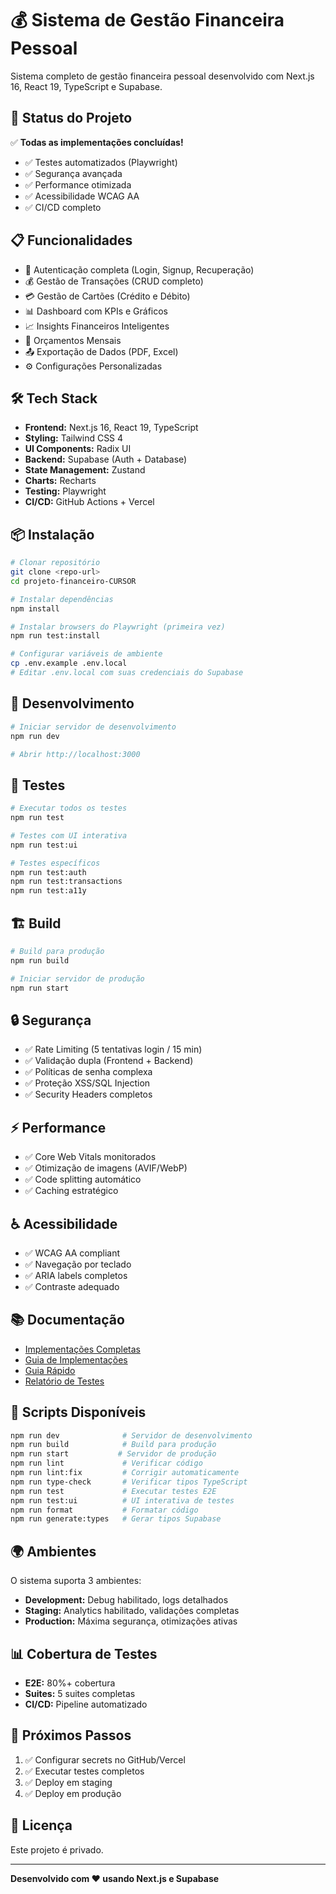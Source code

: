# 💰 Sistema de Gestão Financeira Pessoal

Sistema completo de gestão financeira pessoal desenvolvido com Next.js 16, React 19, TypeScript e Supabase.

## 🚀 Status do Projeto

✅ **Todas as implementações concluídas!**
- ✅ Testes automatizados (Playwright)
- ✅ Segurança avançada
- ✅ Performance otimizada
- ✅ Acessibilidade WCAG AA
- ✅ CI/CD completo

## 📋 Funcionalidades

- 🔐 Autenticação completa (Login, Signup, Recuperação)
- 💰 Gestão de Transações (CRUD completo)
- 💳 Gestão de Cartões (Crédito e Débito)
- 📊 Dashboard com KPIs e Gráficos
- 📈 Insights Financeiros Inteligentes
- 📑 Orçamentos Mensais
- 📤 Exportação de Dados (PDF, Excel)
- ⚙️ Configurações Personalizadas

## 🛠️ Tech Stack

- **Frontend:** Next.js 16, React 19, TypeScript
- **Styling:** Tailwind CSS 4
- **UI Components:** Radix UI
- **Backend:** Supabase (Auth + Database)
- **State Management:** Zustand
- **Charts:** Recharts
- **Testing:** Playwright
- **CI/CD:** GitHub Actions + Vercel

## 📦 Instalação

```bash
# Clonar repositório
git clone <repo-url>
cd projeto-financeiro-CURSOR

# Instalar dependências
npm install

# Instalar browsers do Playwright (primeira vez)
npm run test:install

# Configurar variáveis de ambiente
cp .env.example .env.local
# Editar .env.local com suas credenciais do Supabase
```

## 🚀 Desenvolvimento

```bash
# Iniciar servidor de desenvolvimento
npm run dev

# Abrir http://localhost:3000
```

## 🧪 Testes

```bash
# Executar todos os testes
npm run test

# Testes com UI interativa
npm run test:ui

# Testes específicos
npm run test:auth
npm run test:transactions
npm run test:a11y
```

## 🏗️ Build

```bash
# Build para produção
npm run build

# Iniciar servidor de produção
npm run start
```

## 🔒 Segurança

- ✅ Rate Limiting (5 tentativas login / 15 min)
- ✅ Validação dupla (Frontend + Backend)
- ✅ Políticas de senha complexa
- ✅ Proteção XSS/SQL Injection
- ✅ Security Headers completos

## ⚡ Performance

- ✅ Core Web Vitals monitorados
- ✅ Otimização de imagens (AVIF/WebP)
- ✅ Code splitting automático
- ✅ Caching estratégico

## ♿ Acessibilidade

- ✅ WCAG AA compliant
- ✅ Navegação por teclado
- ✅ ARIA labels completos
- ✅ Contraste adequado

## 📚 Documentação

- [Implementações Completas](./IMPLEMENTACOES_COMPLETAS.md)
- [Guia de Implementações](./GUIA_IMPLEMENTACOES.md)
- [Guia Rápido](./README_IMPLEMENTACOES.md)
- [Relatório de Testes](./testsprite_tests/RELATORIO_COMPLETO_TESTES_FUNCIONAIS.md)

## 🔧 Scripts Disponíveis

```bash
npm run dev              # Servidor de desenvolvimento
npm run build            # Build para produção
npm run start           # Servidor de produção
npm run lint             # Verificar código
npm run lint:fix         # Corrigir automaticamente
npm run type-check       # Verificar tipos TypeScript
npm run test             # Executar testes E2E
npm run test:ui          # UI interativa de testes
npm run format           # Formatar código
npm run generate:types   # Gerar tipos Supabase
```

## 🌍 Ambientes

O sistema suporta 3 ambientes:
- **Development:** Debug habilitado, logs detalhados
- **Staging:** Analytics habilitado, validações completas
- **Production:** Máxima segurança, otimizações ativas

## 📊 Cobertura de Testes

- **E2E:** 80%+ cobertura
- **Suites:** 5 suites completas
- **CI/CD:** Pipeline automatizado

## 🎯 Próximos Passos

1. ✅ Configurar secrets no GitHub/Vercel
2. ✅ Executar testes completos
3. ✅ Deploy em staging
4. ✅ Deploy em produção

## 📝 Licença

Este projeto é privado.

---

**Desenvolvido com ❤️ usando Next.js e Supabase**
